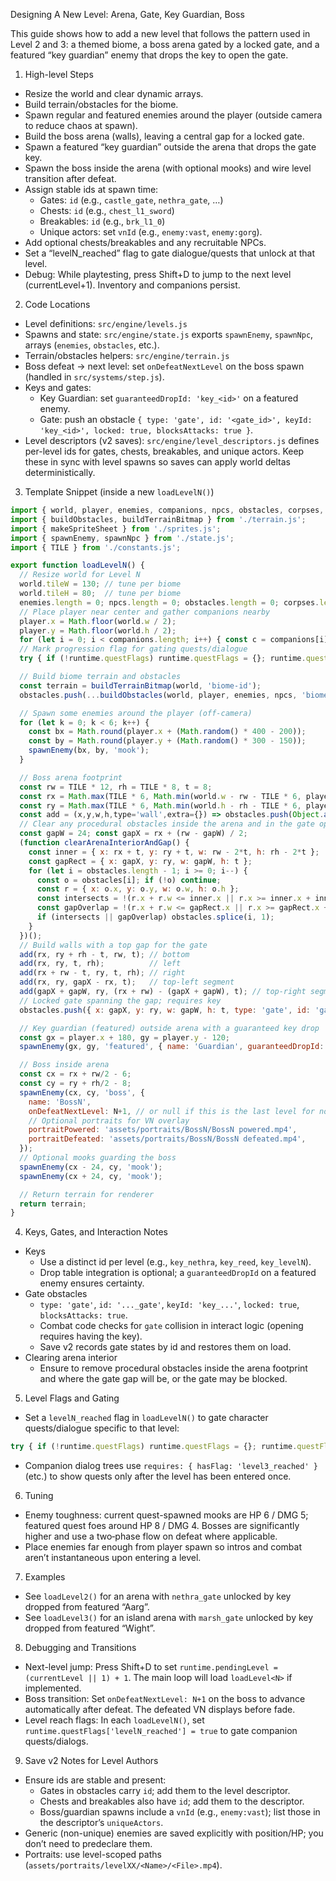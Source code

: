 Designing A New Level: Arena, Gate, Key Guardian, Boss

This guide shows how to add a new level that follows the pattern used in Level 2 and 3: a themed biome, a boss arena gated by a locked gate, and a featured “key guardian” enemy that drops the key to open the gate.

1) High-level Steps

- Resize the world and clear dynamic arrays.
- Build terrain/obstacles for the biome.
- Spawn regular and featured enemies around the player (outside camera to reduce chaos at spawn).
- Build the boss arena (walls), leaving a central gap for a locked gate.
- Spawn a featured “key guardian” outside the arena that drops the gate key.
- Spawn the boss inside the arena (with optional mooks) and wire level transition after defeat.
- Assign stable ids at spawn time:
  - Gates: `id` (e.g., `castle_gate`, `nethra_gate`, …)
  - Chests: `id` (e.g., `chest_l1_sword`)
  - Breakables: `id` (e.g., `brk_l1_0`)
  - Unique actors: set `vnId` (e.g., `enemy:vast`, `enemy:gorg`).
- Add optional chests/breakables and any recruitable NPCs.
- Set a “levelN_reached” flag to gate dialogue/quests that unlock at that level.
 - Debug: While playtesting, press Shift+D to jump to the next level (currentLevel+1). Inventory and companions persist.

2) Code Locations

- Level definitions: `src/engine/levels.js`
- Spawns and state: `src/engine/state.js` exports `spawnEnemy`, `spawnNpc`, arrays (`enemies`, `obstacles`, etc.).
- Terrain/obstacles helpers: `src/engine/terrain.js`
- Boss defeat → next level: set `onDefeatNextLevel` on the boss spawn (handled in `src/systems/step.js`).
- Keys and gates:
  - Key Guardian: set `guaranteedDropId: 'key_<id>'` on a featured enemy.
  - Gate: push an obstacle `{ type: 'gate', id: '<gate_id>', keyId: 'key_<id>', locked: true, blocksAttacks: true }`.
- Level descriptors (v2 saves): `src/engine/level_descriptors.js` defines per-level ids for gates, chests, breakables, and unique actors. Keep these in sync with level spawns so saves can apply world deltas deterministically.

3) Template Snippet (inside a new `loadLevelN()`)

```js
import { world, player, enemies, companions, npcs, obstacles, corpses, stains, floaters, sparkles, runtime } from './state.js';
import { buildObstacles, buildTerrainBitmap } from './terrain.js';
import { makeSpriteSheet } from './sprites.js';
import { spawnEnemy, spawnNpc } from './state.js';
import { TILE } from './constants.js';

export function loadLevelN() {
  // Resize world for Level N
  world.tileW = 130; // tune per biome
  world.tileH = 80;  // tune per biome
  enemies.length = 0; npcs.length = 0; obstacles.length = 0; corpses.length = 0; stains.length = 0; floaters.length = 0; sparkles.length = 0;
  // Place player near center and gather companions nearby
  player.x = Math.floor(world.w / 2);
  player.y = Math.floor(world.h / 2);
  for (let i = 0; i < companions.length; i++) { const c = companions[i]; c.x = player.x + 12 * (i + 1); c.y = player.y + 8 * (i + 1); }
  // Mark progression flag for gating quests/dialogue
  try { if (!runtime.questFlags) runtime.questFlags = {}; runtime.questFlags['levelN_reached'] = true; } catch {}

  // Build biome terrain and obstacles
  const terrain = buildTerrainBitmap(world, 'biome-id');
  obstacles.push(...buildObstacles(world, player, enemies, npcs, 'biome-id'));

  // Spawn some enemies around the player (off-camera)
  for (let k = 0; k < 6; k++) {
    const bx = Math.round(player.x + (Math.random() * 400 - 200));
    const by = Math.round(player.y + (Math.random() * 300 - 150));
    spawnEnemy(bx, by, 'mook');
  }

  // Boss arena footprint
  const rw = TILE * 12, rh = TILE * 8, t = 8;
  const rx = Math.max(TILE * 6, Math.min(world.w - rw - TILE * 6, player.x + 260));
  const ry = Math.max(TILE * 6, Math.min(world.h - rh - TILE * 6, player.y + 160));
  const add = (x,y,w,h,type='wall',extra={}) => obstacles.push(Object.assign({ x, y, w, h, type, blocksAttacks: type==='wall' }, extra));
  // Clear any procedural obstacles inside the arena and in the gate opening
  const gapW = 24; const gapX = rx + (rw - gapW) / 2;
  (function clearArenaInteriorAndGap() {
    const inner = { x: rx + t, y: ry + t, w: rw - 2*t, h: rh - 2*t };
    const gapRect = { x: gapX, y: ry, w: gapW, h: t };
    for (let i = obstacles.length - 1; i >= 0; i--) {
      const o = obstacles[i]; if (!o) continue;
      const r = { x: o.x, y: o.y, w: o.w, h: o.h };
      const intersects = !(r.x + r.w <= inner.x || r.x >= inner.x + inner.w || r.y + r.h <= inner.y || r.y >= inner.y + inner.h);
      const gapOverlap = !(r.x + r.w <= gapRect.x || r.x >= gapRect.x + gapRect.w || r.y + r.h <= gapRect.y || r.y >= gapRect.y + gapRect.h);
      if (intersects || gapOverlap) obstacles.splice(i, 1);
    }
  })();
  // Build walls with a top gap for the gate
  add(rx, ry + rh - t, rw, t); // bottom
  add(rx, ry, t, rh);          // left
  add(rx + rw - t, ry, t, rh); // right
  add(rx, ry, gapX - rx, t);   // top-left segment
  add(gapX + gapW, ry, (rx + rw) - (gapX + gapW), t); // top-right segment
  // Locked gate spanning the gap; requires key
  obstacles.push({ x: gapX, y: ry, w: gapW, h: t, type: 'gate', id: 'gate_levelN', keyId: 'key_levelN', locked: true, blocksAttacks: true });

  // Key guardian (featured) outside arena with a guaranteed key drop
  const gx = player.x + 180, gy = player.y - 120;
  spawnEnemy(gx, gy, 'featured', { name: 'Guardian', guaranteedDropId: 'key_levelN', hp: 12, dmg: 4 });

  // Boss inside arena
  const cx = rx + rw/2 - 6;
  const cy = ry + rh/2 - 8;
  spawnEnemy(cx, cy, 'boss', {
    name: 'BossN',
    onDefeatNextLevel: N+1, // or null if this is the last level for now
    // Optional portraits for VN overlay
    portraitPowered: 'assets/portraits/BossN/BossN powered.mp4',
    portraitDefeated: 'assets/portraits/BossN/BossN defeated.mp4',
  });
  // Optional mooks guarding the boss
  spawnEnemy(cx - 24, cy, 'mook');
  spawnEnemy(cx + 24, cy, 'mook');

  // Return terrain for renderer
  return terrain;
}
```

4) Keys, Gates, and Interaction Notes

- Keys
  - Use a distinct id per level (e.g., `key_nethra`, `key_reed`, `key_levelN`).
  - Drop table integration is optional; a `guaranteedDropId` on a featured enemy ensures certainty.
- Gate obstacles
  - `type: 'gate'`, `id: '..._gate'`, `keyId: 'key_...'`, `locked: true`, `blocksAttacks: true`.
  - Combat code checks for `gate` collision in interact logic (opening requires having the key).
  - Save v2 records gate states by id and restores them on load.
- Clearing arena interior
  - Ensure to remove procedural obstacles inside the arena footprint and where the gate gap will be, or the gate may be blocked.

5) Level Flags and Gating

- Set a `levelN_reached` flag in `loadLevelN()` to gate character quests/dialogue specific to that level:

```js
try { if (!runtime.questFlags) runtime.questFlags = {}; runtime.questFlags['levelN_reached'] = true; } catch {}
```

- Companion dialog trees use `requires: { hasFlag: 'level3_reached' }` (etc.) to show quests only after the level has been entered once.

6) Tuning

- Enemy toughness: current quest-spawned mooks are HP 6 / DMG 5; featured quest foes around HP 8 / DMG 4. Bosses are significantly higher and use a two‑phase flow on defeat where applicable.
- Place enemies far enough from player spawn so intros and combat aren’t instantaneous upon entering a level.

7) Examples

- See `loadLevel2()` for an arena with `nethra_gate` unlocked by key dropped from featured “Aarg”.
- See `loadLevel3()` for an island arena with `marsh_gate` unlocked by key dropped from featured “Wight”.

8) Debugging and Transitions

- Next-level jump: Press Shift+D to set `runtime.pendingLevel = (currentLevel || 1) + 1`. The main loop will load `loadLevel<N>` if implemented.
- Boss transition: Set `onDefeatNextLevel: N+1` on the boss to advance automatically after defeat. The defeated VN displays before fade.
- Level reach flags: In each `loadLevelN()`, set `runtime.questFlags['levelN_reached'] = true` to gate companion quests/dialogs.

9) Save v2 Notes for Level Authors
- Ensure ids are stable and present:
  - Gates in obstacles carry `id`; add them to the level descriptor.
  - Chests and breakables also have `id`; add them to the descriptor.
  - Boss/guardian spawns include a `vnId` (e.g., `enemy:vast`); list those in the descriptor’s `uniqueActors`.
- Generic (non-unique) enemies are saved explicitly with position/HP; you don’t need to predeclare them.
- Portraits: use level-scoped paths (`assets/portraits/levelXX/<Name>/<File>.mp4`).
